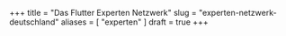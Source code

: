 +++
title = "Das Flutter Experten Netzwerk"
slug = "experten-netzwerk-deutschland"
aliases = [
    "experten"
]
draft = true
+++
